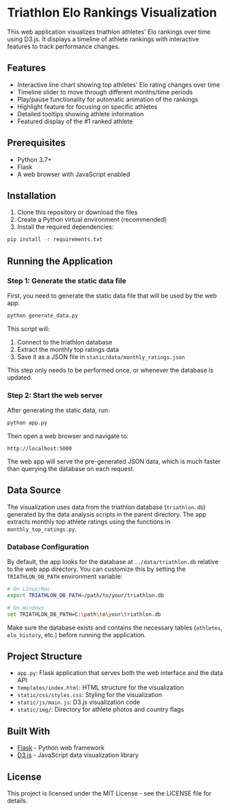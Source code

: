 # Triathlon Elo Rankings Visualization

This web application visualizes triathlon athletes' Elo rankings over time using D3.js. It displays a timeline of athlete rankings with interactive features to track performance changes.

## Features

- Interactive line chart showing top athletes' Elo rating changes over time
- Timeline slider to move through different months/time periods
- Play/pause functionality for automatic animation of the rankings
- Highlight feature for focusing on specific athletes
- Detailed tooltips showing athlete information
- Featured display of the #1 ranked athlete 

## Prerequisites

- Python 3.7+
- Flask
- A web browser with JavaScript enabled

## Installation

1. Clone this repository or download the files
2. Create a Python virtual environment (recommended)
3. Install the required dependencies:

```bash
pip install -r requirements.txt
```

## Running the Application

### Step 1: Generate the static data file

First, you need to generate the static data file that will be used by the web app:

```bash
python generate_data.py
```

This script will:
1. Connect to the triathlon database
2. Extract the monthly top ratings data
3. Save it as a JSON file in `static/data/monthly_ratings.json`

This step only needs to be performed once, or whenever the database is updated.

### Step 2: Start the web server

After generating the static data, run:

```bash
python app.py
```

Then open a web browser and navigate to:

```
http://localhost:5000
```

The web app will serve the pre-generated JSON data, which is much faster than querying the database on each request.

## Data Source

The visualization uses data from the triathlon database (`triathlon.db`) generated by the data analysis scripts in the parent directory. The app extracts monthly top athlete ratings using the functions in `monthly_top_ratings.py`.

### Database Configuration

By default, the app looks for the database at `../data/triathlon.db` relative to the web app directory. You can customize this by setting the `TRIATHLON_DB_PATH` environment variable:

```bash
# On Linux/Mac
export TRIATHLON_DB_PATH=/path/to/your/triathlon.db

# On Windows
set TRIATHLON_DB_PATH=C:\path\to\your\triathlon.db
```

Make sure the database exists and contains the necessary tables (`athletes`, `elo_history`, etc.) before running the application.

## Project Structure

- `app.py`: Flask application that serves both the web interface and the data API
- `templates/index.html`: HTML structure for the visualization
- `static/css/styles.css`: Styling for the visualization
- `static/js/main.js`: D3.js visualization code
- `static/img/`: Directory for athlete photos and country flags

## Built With

- [Flask](https://flask.palletsprojects.com/) - Python web framework
- [D3.js](https://d3js.org/) - JavaScript data visualization library

## License

This project is licensed under the MIT License - see the LICENSE file for details.